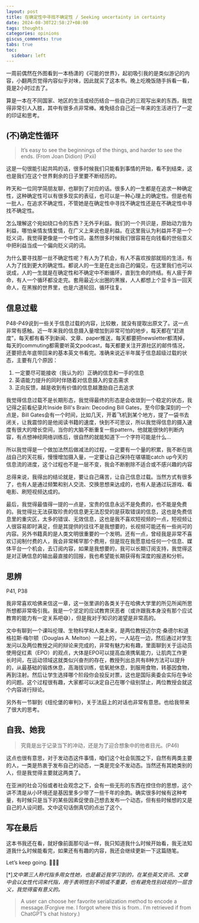 ```yaml
---
layout: post
title: 在确定性中寻找不确定性 / Seeking uncertainty in certainty
date: 2024-08-30T22:58:27+08:00
tags: thoughts
categories: opinions
giscus_comments: true
tabs: true
toc:
  sidebar: left
---
```


一周前偶然在外图看到一本杨潇的《可能的世界》，起初吸引我的是类似游记的内容，小翻两页觉得内容似乎对味，因此就买了这本书。晚上吃晚饭随手拆看一看，竟是2小时过去了。

算是一本在不同国家、地区的生活或经历结合一些自己的三观写出来的东西，我觉得非常引人入胜，其中有很多点非常棒。难免结合自己近一年来的生活进行了一定的印证和思考。

## (不)确定性循环

> It’s easy to see the beginnings of the things, and harder to see the ends. (From Joan Didion) (Pxii)
>

这是一句很能引起共鸣的话，很多时候我们只能看到事情的开始，看不到结束，这也是我们在这个世界剩余的日子里要不断经历的。

昨天和一位同学简朋友聊，也聊到了对应的话。很多人的一生都是在追求一种确定性，这种确定性可以有很多现实的表征，也可以是一种心理上的确定性。但是也有一批人，在追求不确定性，不管她是在确定性中寻找不确定性还是在不确定性中寻找不确定性。

怎么理解这个宛如绕口令的东西？无外乎利益。我们的一个共识是，原始动力皆为利益，哪怕亲情友情爱情，在广义上来说也是利益。在这里我认为利益并不是一个贬义词，我觉得更像是一个中性词，虽然很多时候我们很容易在向钱看的世俗意义中把利益当成一个偏向贬义词的词。

为什么要寻找那一丝不确定性呢？有人为了机会，有人不喜欢按部就班的生活，有人为了找到更大的确定性。都说人的一生是在走出自己的偏见，在这里我们也可以说成，人的一生就是在确定性和不确定中不断循环，直到生命的终结。有人疲于奔命，有人一个循环都没走完。套用最近火出圈的黑猴，人人都想上个显卡当一回天命人，在黑猴的世界里，也是六道轮回，循环往复。

## 信息过载

P48-P49说到一些关于信息过载的内容，比较散，就没有提取出原文了。这一点非常有感触。近一年来我的信息摄入量增加到非常可怕的地步，每天都在“赶进度”，每天都有看不到新闻、文章、paper推送，每天都要把newsletter都清掉，每天的commuting都需要听英文podcast，每天都要关注开源社区的邮件情况，还要把去年底带回来的基本英文书看完。准确来说近半年属于信息超级过载的状态，主要有几个原因：

1. 一定要尽可能接收（我认为的）正确的信息和一手的信息
2. 英语能力提升的同时伴随着对信息摄入的变态需求
3. 正向反馈，越是收到有价值的信息越激励自己去追求

我觉得信息过载不是长期形态，我觉得最终的形态是会收敛到一个稳定的状态，我记得之前看纪录片Inside Bill's Brain: Decoding Bill Gates，至今印象深刻的一个点是，Bill Gates会有一个时间，比如几天，开着飞机到某个地方，提了一袋书去闭关，让我震惊的是他阅读书籍的速度，快到不可思议，所以我觉得信息的摄入速度有很大的增长空间，当你的大脑不断重复一些pattern，他就能很快的判断内容，有点想神经网络训练后，很自然的就能知道下一个字符可能是什么…

所以我觉得是一个做加法然后做减法的过程，一定要有一个量的积累，我不断在挑战自己的天花板，慢慢增加摄入量，一定要让自己保持在堪堪能catch up今天的信息流的进度，这个过程也不是一层不变，我会不断剔除不适合或不感兴趣的内容

总得来说，我得出的结论就是，要让自己痛苦，让自己信息过载。当然方式有很多了，也有人是通过频繁和别人交流、交换思想来达成的，也有人是通过玩游戏、看电影、刷短视频达成的。

最后，我觉得最值得一提的一点是，宝贵的信息永远不是免费的，也不能是免费的。我觉得比无法获取珍贵的信息更无法忍受的是获取错误的信息，这也是免费信息里的重灾区，太多的错误、无效信息，这也是我不喜欢短视频的一点，短视频让人很容易即时满足，但是其提供的往往不是我想要的，长视频可能还有一些尚可的内容。另外书籍真的是人类文明很重要的一个发明。还有一点，曾经我是非常不喜欢订阅制付费的人，我会非常稀罕那个费用，但是现在我愿意给任何一个信息、媒体平台一个机会，去订阅内容，如果是我想要的，我可以长期订阅支持，我觉得这是对正确信息的输出最直接的回报，我也希望能长期获得有深度的报道和分析。

## 思辨

P41, P38

我非常喜欢哈佛来信这一章，这一张里讲的各类关于在哈佛大学里的所见所闻所思所想都非常吸引我。我是一个坚定的应试教育厌恶者（或许跟我本身没有那个应试教育的能力有一定关系吧😅），但是我对于知识的渴望是非常高的。

文中有聊到一个课叫伦理、生物科学和人类未来，是两位教授迈尔克·桑德尔和道格拉斯·梅尔顿（Douglas A. Melton）一起上的，一人站在一边，然后通过对学生发问以及两位教授之间的辩论来完成的，非常有魅力和有趣，里面聊到关于运动员使用促红素（EPO）的观点，大体是EPO可以提高血液携氧能力，让肌肉工作更长时间，在运动领域这就类似兴奋剂的存在，教授列出总共有8种方法可以提升的，从最基础的锻炼休息，高海拔训练，低氧舱休息，到服用食物，转基因食物，再到注射。然后让学生选择哪个阶段你会投反对票，这也是国际奥委会实际在争论的问题。这个过程很有趣，大家都可以决定自己在哪个级别禁止，两位教授会就这个内容进行辩论。

另外有一节聊到《纽伦堡的审判》，关于法庭上的对话也非常有意思。也给我带来了很大的思考。

## 自我、她我

> 究竟是出于记录当下的冲动，还是为了迎合想象中的他者目光。(P46)
>

这点也很有意思，对于发动态这件事情，咱们这个社会氛围之下，自然有两类主要的人，一类是热衷于发布自己的动态，一类是完全不发动态。当然还有其她类别的人，但是我觉得主要就这两类了。

在亚洲的社会习俗或者社会观念之下，会有一些无形的东西在控住你的思想，这个讲不清是从小环境还是基因里多少带了一些千年的余韵。确实很多时候有这种考量，有时候只是当下的某些因素促使自己想去发布一个动态，但有些时候想的又是自己的人设问题。文中这句话倒真切的点出了这个。

## 写在最后

这本书我还在看，就好像前面那句话一样，我只知道我什么时候开始看，我无法知道我什么时候能看完，如果还有有趣的内容，我还会继续更新一下这篇随笔。

Let’s keep going. 🧗🏼‍♂️

[\*]*文中第三人称代指多用女性她，也是最近我学习到的，在某些英文资讯、文章中会以女性代词来代指，用于表明性别不明或不重要，也有避免性别歧视的一层含义，我觉得蛮有意义的。*

> A user can choose her favorite serialization method to encode a message.(Forgive me. I forgot where this is from.. I’m retrieved if from ChatGPT’s chat history.)
>